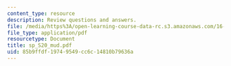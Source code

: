 ```yaml
---
content_type: resource
description: Review questions and answers.
file: /media/https%3A/open-learning-course-data-rc.s3.amazonaws.com/16-01-unified-engineering-i-ii-iii-iv-fall-2005-spring-2006/85b9ffdf19749549cc6c14810b79636a_sp_S20_mud.pdf
file_type: application/pdf
resourcetype: Document
title: sp_S20_mud.pdf
uid: 85b9ffdf-1974-9549-cc6c-14810b79636a
---
```

